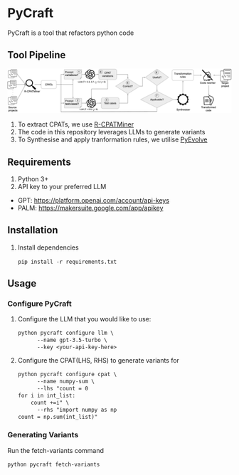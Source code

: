 # PyCraft
PyCraft is a tool that refactors python code

## Tool Pipeline
![Schematic Diagram](diagram.png?raw=true "Schematic Diagram")

1. To extract CPATs, we use [R-CPATMiner](https://github.com/maldil/R-CPATMiner)
2. The code in this repository leverages LLMs to generate variants 
3. To Synthesise and apply tranformation rules, we utilise [PyEvolve](https://github.com/maldil/PyEvolve/) 

## Requirements
1. Python 3+
2. API key to your preferred LLM

- GPT: https://platform.openai.com/account/api-keys
- PALM: https://makersuite.google.com/app/apikey

## Installation

1. Install dependencies 

    `pip install -r requirements.txt`

## Usage

### Configure PyCraft
1. Configure the LLM that you would like to use:

   ```
   python pycraft configure llm \
         --name gpt-3.5-turbo \
         --key <your-api-key-here>
   ```
2. Configure the CPAT(LHS, RHS) to generate variants for

   ```
   python pycraft configure cpat \
         --name numpy-sum \
         --lhs "count = 0
   for i in int_list:
       count +=i" \
         --rhs "import numpy as np
   count = np.sum(int_list)"
   ```

### Generating Variants
Run the fetch-variants command
```
python pycraft fetch-variants
```

